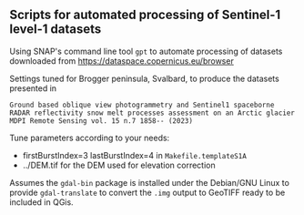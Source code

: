 ## Scripts for automated processing of Sentinel-1 level-1 datasets

Using SNAP's command line tool ``gpt`` to automate processing of datasets
downloaded from https://dataspace.copernicus.eu/browser

Settings tuned for Brogger peninsula, Svalbard, to produce the datasets
presented in 
```J.-M Friedt, E. Bernard, M. Griselin
Ground based oblique view photogrammetry and Sentinel1 spaceborne RADAR reflectivity snow melt processes assessment on an Arctic glacier
MDPI Remote Sensing vol. 15 n.7 1858-- (2023)
```

Tune parameters according to your needs:
* firstBurstIndex=3 lastBurstIndex=4 in ``Makefile.templateS1A``
* ../DEM.tif for the DEM used for elevation correction

Assumes the ``gdal-bin`` package is installed under the Debian/GNU Linux
to provide ``gdal-translate`` to convert the ``.img`` output to GeoTIFF ready
to be included in QGis. 
